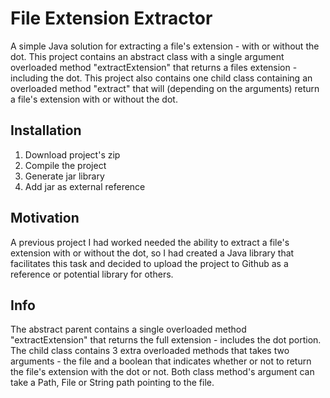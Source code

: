 # File Extension Extractor
A simple Java solution for extracting a file's extension - with or without the dot. This project contains an abstract class with a single argument overloaded method "extractExtension" that returns a files extension - including the dot. This project also contains one child class containing an overloaded method "extract" that will (depending on the arguments) return a file's extension with or without the dot.

<h2>Installation</h2>
<ol>
  <li>Download project's zip</li>
  <li>Compile the project</li>
  <li>Generate jar library</li>
  <li>Add jar as external reference</li>
</ol>

<h2>Motivation</h2>
A previous project I had worked needed the ability to extract a file's extension with or without the dot, so I had created a Java library that facilitates this task and decided to upload the project to Github as a reference or potential library for others.

<h2>Info</h2>
The abstract parent contains a single overloaded method "extractExtension" that returns the full extension - includes the dot portion. The child class contains 3 extra overloaded methods that takes two arguments - the file and a boolean that indicates whether or not to return the file's extension with the dot or not. Both class method's argument can take a Path, File or String path pointing to the file.
